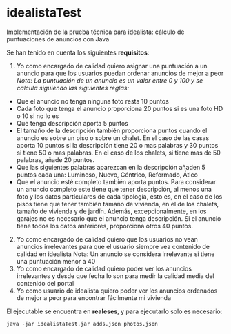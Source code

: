 # idealistaTest
Implementación de la prueba técnica para idealista: cálculo de puntuaciones de anuncios con Java

Se han tenido en cuenta los siguientes **requisitos**:

1. Yo como encargado de calidad quiero asignar una puntuación a un anuncio para que los usuarios puedan ordenar anuncios de mejor a peor 
*Nota: La puntuación de un anuncio es un valor entre 0 y 100 y se calcula siguiendo las siguientes reglas:*
  - Que el anuncio no tenga ninguna foto resta 10 puntos
  - Cada foto que tenga el anuncio proporciona 20 puntos si es una foto HD o 10 si no lo es
  - Que tenga descripción aporta 5 puntos
  - El tamaño de la descripción también proporciona puntos cuando el anuncio es sobre un piso o sobre un chalet. En el caso de las casas aporta 10 puntos si la descripción tiene 20 o mas palabras y 30 puntos si tiene 50 o mas palabras. En el caso de los chalets, si tiene mas de 50 palabras, añade 20 puntos.
  - Que las siguientes palabras aparezcan en la descripción añaden 5 puntos cada una: Luminoso, Nuevo, Céntrico, Reformado, Ático
  - Que el anuncio esté completo también aporta puntos. Para considerar un anuncio completo este tiene que tener descripción, al menos una foto y los datos particulares de cada tipología, esto es, en el caso de los pisos tiene que tener
también tamaño de vivienda, en el de los chalets, tamaño de vivienda y de jardín. Además, excepcionalmente, en los garajes no es necesario que el anuncio tenga descripción. Si el anuncio tiene todos los datos anteriores, proporciona otros 40
puntos.
2. Yo como encargado de calidad quiero que los usuarios no vean anuncios irrelevantes para que el usuario siempre vea contenido de calidad en idealista Nota: Un anuncio se considera irrelevante si tiene una puntuación menor a 40
3. Yo como encargado de calidad quiero poder ver los anuncios irrelevantes y desde que fecha lo son para medir la calidad media del contenido del portal
4. Yo como usuario de idealista quiero poder ver los anuncios ordenados de mejor a peor para encontrar fácilmente mi vivienda

El ejecutable se encuentra en **realeses**, y para ejecutarlo solo es necesario:
```
java -jar idealistaTest.jar adds.json photos.json
```
